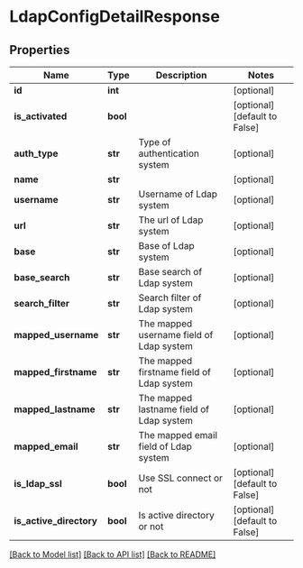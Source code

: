 # LdapConfigDetailResponse

## Properties
Name | Type | Description | Notes
------------ | ------------- | ------------- | -------------
**id** | **int** |  | [optional] 
**is_activated** | **bool** |  | [optional] [default to False]
**auth_type** | **str** | Type of authentication system | [optional] 
**name** | **str** |  | [optional] 
**username** | **str** | Username of Ldap system | [optional] 
**url** | **str** | The url of Ldap system | [optional] 
**base** | **str** | Base of Ldap system | [optional] 
**base_search** | **str** | Base search of Ldap system | [optional] 
**search_filter** | **str** | Search filter of Ldap system | [optional] 
**mapped_username** | **str** | The mapped username field of Ldap system | [optional] 
**mapped_firstname** | **str** | The mapped firstname field of Ldap system | [optional] 
**mapped_lastname** | **str** | The mapped lastname field of Ldap system | [optional] 
**mapped_email** | **str** | The mapped email field of Ldap system | [optional] 
**is_ldap_ssl** | **bool** | Use SSL connect or not | [optional] [default to False]
**is_active_directory** | **bool** | Is active directory or not | [optional] [default to False]

[[Back to Model list]](../README.md#documentation-for-models) [[Back to API list]](../README.md#documentation-for-api-endpoints) [[Back to README]](../README.md)


